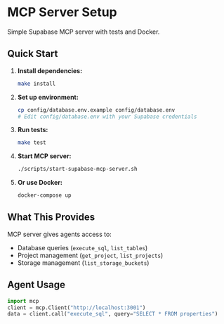 # MCP Server Setup

Simple Supabase MCP server with tests and Docker.

## Quick Start

1. **Install dependencies:**
   ```bash
   make install
   ```

2. **Set up environment:**
   ```bash
   cp config/database.env.example config/database.env
   # Edit config/database.env with your Supabase credentials
   ```

3. **Run tests:**
   ```bash
   make test
   ```

4. **Start MCP server:**
   ```bash
   ./scripts/start-supabase-mcp-server.sh
   ```

5. **Or use Docker:**
   ```bash
   docker-compose up
   ```

## What This Provides

MCP server gives agents access to:
- Database queries (`execute_sql`, `list_tables`)
- Project management (`get_project`, `list_projects`)
- Storage management (`list_storage_buckets`)

## Agent Usage

```python
import mcp
client = mcp.Client("http://localhost:3001")
data = client.call("execute_sql", query="SELECT * FROM properties")
```
